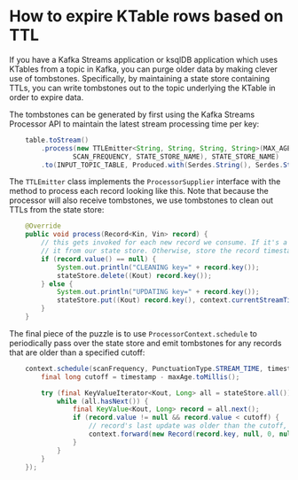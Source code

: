 # How to expire KTable rows based on TTL

If you have a Kafka Streams application or ksqlDB application which uses KTables from a topic in Kafka, you can purge older data by making clever use of tombstones. Specifically, by maintaining a state store containing TTLs, you can write tombstones out to the topic underlying the KTable in order to expire data.

The tombstones can be generated by first using the Kafka Streams Processor API to maintain the latest stream processing time per key:

```java
    table.toStream()
        .process(new TTLEmitter<String, String, String, String>(MAX_AGE,
                SCAN_FREQUENCY, STATE_STORE_NAME), STATE_STORE_NAME)
        .to(INPUT_TOPIC_TABLE, Produced.with(Serdes.String(), Serdes.String()));
```

The `TTLEmitter` class implements the `ProcessorSupplier` interface with the method to process each record looking like this. Note that because the processor will also receive tombstones, we use tombstones to clean out TTLs from the state store:

```java
    @Override
    public void process(Record<Kin, Vin> record) {
        // this gets invoked for each new record we consume. If it's a tombstone, delete
        // it from our state store. Otherwise, store the record timestamp.
        if (record.value() == null) {
            System.out.println("CLEANING key=" + record.key());
            stateStore.delete((Kout) record.key());
        } else {
            System.out.println("UPDATING key=" + record.key());
            stateStore.put((Kout) record.key(), context.currentStreamTimeMs());
        }
    }
```

The final piece of the puzzle is to use `ProcessorContext.schedule` to periodically pass over the state store and emit tombstones for any records that are older than a specified cutoff:

```java
    context.schedule(scanFrequency, PunctuationType.STREAM_TIME, timestamp -> {
        final long cutoff = timestamp - maxAge.toMillis();

        try (final KeyValueIterator<Kout, Long> all = stateStore.all()) {
            while (all.hasNext()) {
                final KeyValue<Kout, Long> record = all.next();
                if (record.value != null && record.value < cutoff) {
                    // record's last update was older than the cutoff, so emit a tombstone.
                    context.forward(new Record(record.key, null, 0, null));
                }
            }
        }
    });
```
